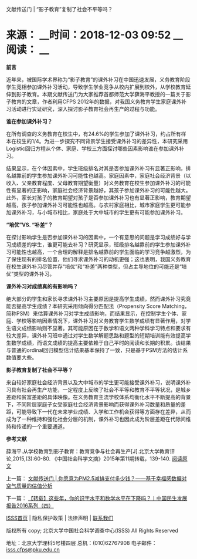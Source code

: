  文献传送门 | “影子教育”复制了社会不平等吗？

# 来源： __时间：2018-12-03 09:52 __阅读： __

**前言**



近年来，被国际学术界称为“影子教育”的课外补习在中国迅速发展，义务教育阶段学生竞相参加课外补习活动，导致学生学业竞争从校内扩展到校外，从学校教育延伸到影子教育。本期文献传送门为大家推荐首都师范大学薛海平教授的一篇关于影子教育的文章，作者利用CFPS
2012年的数据，对我国义务教育学生家庭课外补习活动进行实证研究，深入探讨影子教育社会再生产的过程与功能。



**谁在参加课外补习？**



在所有调查的义务教育在校生中，有24.6%的学生参加了课外补习，约占所有样本在校生的1/4。为进一步探究不同背景学生接受课外补习的差异性，本研究采用Logistic回归方程从个体、家庭、学校三方面探讨哪些因素影响谁在参加课外补习。



结果显示，在个体因素中，学生班级排名对其是否参加课外补习有显著正影响，排名越靠前的学生参加课外补习可能性也越高。家庭因素中，家庭社会经济背景（以收入、父亲教育程度、父母教育期望衡量）对义务教育在校生参加课外补习的可能性有显著的正影响，家庭社会经济背景越好，其孩子参加课外补习的可能性越大。此外，家长对孩子的教育期望对孩子是否参加课外补习也有显著正影响，教育期望越高，孩子参加课外补习可能性也越高。与农村家庭相比，城市家庭学生更可能参加课外补习，与小城市相比，家庭处于大中城市的学生更有可能参加课外补习。



**“培优”VS. “补差”？**



在探讨影响学生是否参加课外补习的因素中，一个有意思的问题是学习成绩好与学习成绩差的学生，谁更可能去补习？研究显示，班级排名越靠前的学生参加课外补习可能性也越高，一个合理的解释是排名越靠前的学生面临的学习竞争越激烈，为了保住现有的排名位置，他们寻求课外补习的动机更强；这也表明，我国义务教育在校生课外补习尽管并存“培优”和“补差”两种类型，但占主导地位的可能还是“培优”类型的课外补习。



**课外补习对成绩真的有影响吗？**



绝大部分的学生和家长寻求课外补习主要原因是提高学生成绩，然而课外补习究竟能否提高学生成绩？本研究采用倾向得分匹配法（Propensity Score
Matching，简称PSM）来估算课外补习对学生成绩影响，而结果显示，在控制学生个体、家庭、学校等影响因素情况下，课外补习对义务教育学生数学成绩有显著作用，对学生语文成绩影响则不显著。其可能原因在于数学和语文两种学科学习特点和要求有较大差异，课外补习班中通过对学生数学解题思路和题型的短期培训能有效提高学生数学成绩，而语文成绩的提高主要依赖于自己平时的阅读和长期的积累。该结果与普通的ordinal回归模型估计结果基本保持了一致，只是基于PSM方法的估计系数值要大些。



**影子教育复制了社会不平等？**



来自较好家庭社会经济背景以及大中城市的学生更可能接受课外补习，说明课外补习具有社会再生产功能，一定程度上反映了社会不平等和教育不平等状况，是城乡差距和贫富差距的具体映像。在义务教育主流学校体系均衡化水平不断提高的背景下，不同阶层家庭子女受家庭社会经济背景影响而获得课外补习数量和质量的差距，可能导致下一代在未来学业成绩、入学和工作机会获得等方面存在差异，从而成为了一种维持和强化社会分层的机制，课外补习也因此成为阶层差距在代际间维持和传递的一个重要通道。





**参考文献**



薛海平.从学校教育到影子教育：教育竞争与社会再生产[J].北京大学教育评论,2015,(3):60-80.
《中国社会科学文摘》2015年第11期转载，139-140.
[阅读原文](https://mp.weixin.qq.com/s/SeXCjdJEFntGeSEA2PEs3Q)



上一篇： [文献传送门 | 你愿意为PM2.5减排支付多少钱？——基于幸福感数据对空气质量的估值分析](1295917.htm)

下一篇： [【转载】这些年，你的识字水平和数学水平在下降吗？丨中国民生发展报告2016系列（四）](1295920.htm)

[ISSS首页](http://www.isss.pku.edu.cn/) | 隐私保护政策 | 法律声明 |
[联系我们](../../lxwm/index.htm)

版权所有 copy; 北京大学中国社会科学调查中心(ISSS) All Rights Reserved

地址：北京大学理科5号楼四层 总机：(010)62767908 电子邮件：isss.cfps@pku.edu.cn

